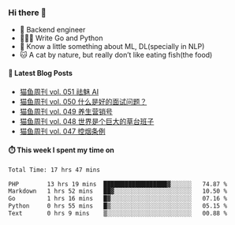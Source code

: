 ### Hi there 👋

- 🔧 Backend engineer
- 👨🏻‍💻 Write Go and Python
- 🔭 Know a little something about ML, DL(specially in NLP)
- 🐱 A cat by nature, but really don’t like eating fish(the food)

#### 📖 Latest Blog Posts
<!-- BLOG-POST-LIST:START -->
- [猫鱼周刊 vol. 051 祛魅 AI](https://ameow.xyz/archives/weekly-051)
- [猫鱼周刊 vol. 050 什么是好的面试问题？](https://ameow.xyz/archives/weekly-050)
- [猫鱼周刊 vol. 049 养生营销号](https://ameow.xyz/archives/weekly-049)
- [猫鱼周刊 vol. 048 世界是个巨大的草台班子](https://ameow.xyz/archives/weekly-048)
- [猫鱼周刊 vol. 047 控烟条例](https://ameow.xyz/archives/weekly-047)
<!-- BLOG-POST-LIST:END -->

#### ⏱️ This week I spent my time on
<!--START_SECTION:waka-->

```txt
Total Time: 17 hrs 47 mins

PHP        13 hrs 19 mins  ██████████████████▓░░░░░░   74.87 %
Markdown   1 hrs 52 mins   ██▓░░░░░░░░░░░░░░░░░░░░░░   10.50 %
Go         1 hrs 16 mins   █▓░░░░░░░░░░░░░░░░░░░░░░░   07.16 %
Python     0 hrs 55 mins   █▒░░░░░░░░░░░░░░░░░░░░░░░   05.15 %
Text       0 hrs 9 mins    ▒░░░░░░░░░░░░░░░░░░░░░░░░   00.88 %
```

<!--END_SECTION:waka-->

<!--
**LeslieLeung/LeslieLeung** is a ✨ _special_ ✨ repository because its `README.md` (this file) appears on your GitHub profile.

Here are some ideas to get you started:

- 🔭 I’m currently working on ...
- 🌱 I’m currently learning ...
- 👯 I’m looking to collaborate on ...
- 🤔 I’m looking for help with ...
- 💬 Ask me about ...
- 📫 How to reach me: ...
- 😄 Pronouns: ...
- ⚡ Fun fact: ...
-->
